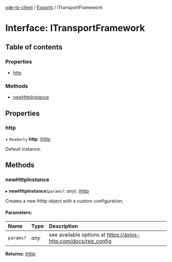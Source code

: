 [ode-ts-client](../README.md) / [Exports](../modules.md) / ITransportFramework

# Interface: ITransportFramework

## Table of contents

### Properties

- [http](itransportframework.md#http)

### Methods

- [newHttpInstance](itransportframework.md#newhttpinstance)

## Properties

### http

• `Readonly` **http**: [*IHttp*](ihttp.md)

Default instance.

## Methods

### newHttpInstance

▸ **newHttpInstance**(`params?`: *any*): [*IHttp*](ihttp.md)

Creates a new IHttp object with a custom configuration;

#### Parameters:

Name | Type | Description |
:------ | :------ | :------ |
`params?` | *any* | see available options at https://axios-http.com/docs/req_config    |

**Returns:** [*IHttp*](ihttp.md)
